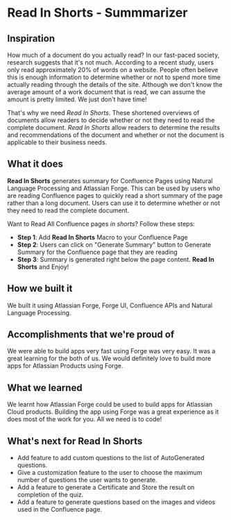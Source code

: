 # Read In Shorts - Summmarizer

## Inspiration

How much of a document do you actually read? In our fast-paced society, research suggests that it's not much. According to a recent study, users only read approximately 20% of words on a website. People often believe this is enough information to determine whether or not to spend more time actually reading through the details of the site. Although we don't know the average amount of a work document that is read, we can assume the amount is pretty limited. We just don't have time!

That's why we need *Read In Shorts*. These shortened overviews of documents allow readers to decide whether or not they need to read the complete document. *Read In Shorts* allow readers to determine the results and recommendations of the document and whether or not the document is applicable to their business needs.

## What it does

 **Read In Shorts** generates summary for Confluence Pages using Natural Language Processing and Atlassian Forge. This can be used by users who are reading Confluence pages to quickly read a short summary of the page rather than a long document. Users can use it to determine whether or not they need to read the complete document.

Want to Read All Confluence pages *in shorts*? Follow these steps:

- **Step 1**: Add **Read In Shorts** Macro to your Confluence Page
- **Step 2**: Users can click on "Generate Summary" button to Generate Summary for the Confluence page that they are reading
- **Step 3**: Summary is generated right below the page content. **Read In Shorts** and Enjoy!

## How we built it

We built it using Atlassian Forge, Forge UI, Confluence APIs and Natural Language Processing.

## Accomplishments that we're proud of
We were able to build apps very fast using Forge was very easy. It was a great learning for the both of us. We would definitely love to build more apps for Atlassian Products using Forge.

## What we learned

We learnt how Atlassian Forge could be used to build apps for Atlassian Cloud products. Building the app using Forge was a great experience as it does most of the work for you. All we need is to code!

## What's next for Read In Shorts

- Add feature to add custom questions to the list of AutoGenerated questions.
- Give a customization feature to the user to choose the maximum number of questions the user wants to generate.
- Add a feature to generate a Certificate and Store the result on completion of the quiz.
- Add a feature to generate questions based on the images and videos used in the Confluence page.
